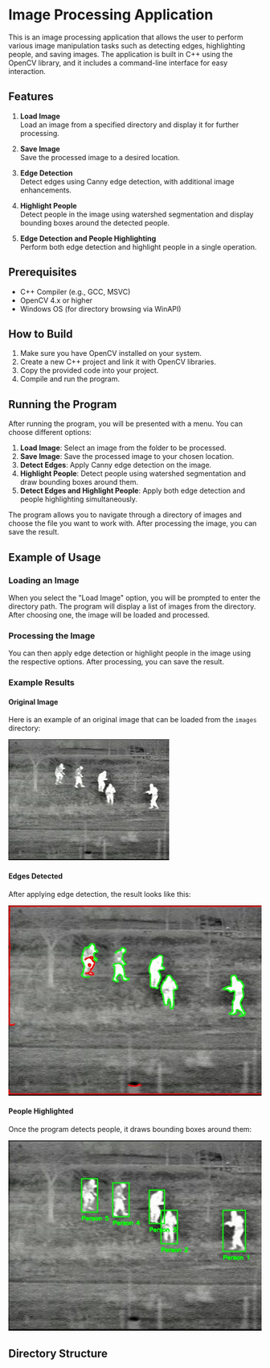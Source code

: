 # Image Processing Application

This is an image processing application that allows the user to perform various image manipulation tasks such as detecting edges, highlighting people, and saving images. The application is built in C++ using the OpenCV library, and it includes a command-line interface for easy interaction.

## Features

1. **Load Image**  
   Load an image from a specified directory and display it for further processing.
   
2. **Save Image**  
   Save the processed image to a desired location.

3. **Edge Detection**  
   Detect edges using Canny edge detection, with additional image enhancements.

4. **Highlight People**  
   Detect people in the image using watershed segmentation and display bounding boxes around the detected people.

5. **Edge Detection and People Highlighting**  
   Perform both edge detection and highlight people in a single operation.

## Prerequisites

- C++ Compiler (e.g., GCC, MSVC)
- OpenCV 4.x or higher
- Windows OS (for directory browsing via WinAPI)

## How to Build

1. Make sure you have OpenCV installed on your system.
2. Create a new C++ project and link it with OpenCV libraries.
3. Copy the provided code into your project.
4. Compile and run the program.

## Running the Program

After running the program, you will be presented with a menu. You can choose different options:

1. **Load Image**: Select an image from the folder to be processed.
2. **Save Image**: Save the processed image to your chosen location.
3. **Detect Edges**: Apply Canny edge detection on the image.
4. **Highlight People**: Detect people using watershed segmentation and draw bounding boxes around them.
5. **Detect Edges and Highlight People**: Apply both edge detection and people highlighting simultaneously.

The program allows you to navigate through a directory of images and choose the file you want to work with. After processing the image, you can save the result.

## Example of Usage

### Loading an Image
When you select the "Load Image" option, you will be prompted to enter the directory path. The program will display a list of images from the directory. After choosing one, the image will be loaded and processed.

### Processing the Image
You can then apply edge detection or highlight people in the image using the respective options. After processing, you can save the result.

### Example Results

#### Original Image
Here is an example of an original image that can be loaded from the `images` directory:

![Original Image](Images/Drone_4.jpg)

#### Edges Detected
After applying edge detection, the result looks like this:

![Edges Detected](Results/Contours.jpg)

#### People Highlighted
Once the program detects people, it draws bounding boxes around them:

![People Highlighted](Results/result.jpg)

## Directory Structure

